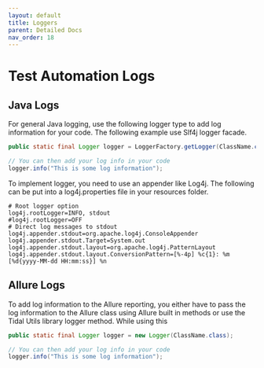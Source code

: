 ```yaml
---
layout: default
title: Loggers
parent: Detailed Docs
nav_order: 18
---
```


# Test Automation Logs

## Java Logs

For general Java logging, use the following logger type to add log information for your code.
The following example use Slf4j logger facade. 

```java
public static final Logger logger = LoggerFactory.getLogger(ClassName.class); // Substitute  your class name.

// You can then add your log info in your code
logger.info("This is some log information");

```


To implement logger, you need to use an appender like Log4j. The following can be put into a log4j.properties file in  your resources folder.

```properties
# Root logger option
log4j.rootLogger=INFO, stdout
#log4j.rootLogger=OFF
# Direct log messages to stdout
log4j.appender.stdout=org.apache.log4j.ConsoleAppender
log4j.appender.stdout.Target=System.out
log4j.appender.stdout.layout=org.apache.log4j.PatternLayout
log4j.appender.stdout.layout.ConversionPattern=[%-4p] %c{1}: %m [%d{yyyy-MM-dd HH:mm:ss}] %n
```


## Allure Logs

To add log information to the Allure reporting, you either have to pass the log information to the Allure class using
Allure built in methods or use the Tidal Utils library logger method. While using this

```java
public static final Logger logger = new Logger(ClassName.class);

// You can then add your log info in your code
logger.info("This is some log information");
```